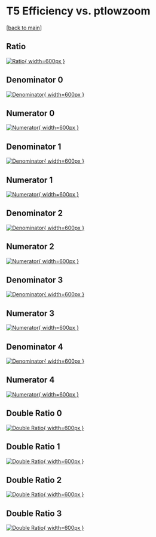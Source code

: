 # T5 Efficiency vs. ptlowzoom

[[back to main](./)]



## Ratio

[![Ratio](../mtv/var/T5_base_321_-1_eff_ptlowzoom.png){ width=600px }](../mtv/var/T5_base_321_-1_eff_ptlowzoom.pdf)

## Denominator 0

[![Denominator](../mtv/den/T5_base_321_-1_eff_ptlowzoom_den0.png){ width=600px }](../mtv/den/T5_base_321_-1_eff_ptlowzoom_den0.pdf)

## Numerator 0

[![Numerator](../mtv/num/T5_base_321_-1_eff_ptlowzoom_num0.png){ width=600px }](../mtv/num/T5_base_321_-1_eff_ptlowzoom_num0.pdf)

## Denominator 1

[![Denominator](../mtv/den/T5_base_321_-1_eff_ptlowzoom_den1.png){ width=600px }](../mtv/den/T5_base_321_-1_eff_ptlowzoom_den1.pdf)

## Numerator 1

[![Numerator](../mtv/num/T5_base_321_-1_eff_ptlowzoom_num1.png){ width=600px }](../mtv/num/T5_base_321_-1_eff_ptlowzoom_num1.pdf)

## Denominator 2

[![Denominator](../mtv/den/T5_base_321_-1_eff_ptlowzoom_den2.png){ width=600px }](../mtv/den/T5_base_321_-1_eff_ptlowzoom_den2.pdf)

## Numerator 2

[![Numerator](../mtv/num/T5_base_321_-1_eff_ptlowzoom_num2.png){ width=600px }](../mtv/num/T5_base_321_-1_eff_ptlowzoom_num2.pdf)

## Denominator 3

[![Denominator](../mtv/den/T5_base_321_-1_eff_ptlowzoom_den3.png){ width=600px }](../mtv/den/T5_base_321_-1_eff_ptlowzoom_den3.pdf)

## Numerator 3

[![Numerator](../mtv/num/T5_base_321_-1_eff_ptlowzoom_num3.png){ width=600px }](../mtv/num/T5_base_321_-1_eff_ptlowzoom_num3.pdf)

## Denominator 4

[![Denominator](../mtv/den/T5_base_321_-1_eff_ptlowzoom_den4.png){ width=600px }](../mtv/den/T5_base_321_-1_eff_ptlowzoom_den4.pdf)

## Numerator 4

[![Numerator](../mtv/num/T5_base_321_-1_eff_ptlowzoom_num4.png){ width=600px }](../mtv/num/T5_base_321_-1_eff_ptlowzoom_num4.pdf)

## Double Ratio 0

[![Double Ratio](../mtv/ratio/T5_base_321_-1_eff_ptlowzoom_ratio0.png){ width=600px }](../mtv/ratio/T5_base_321_-1_eff_ptlowzoom_ratio0.pdf)

## Double Ratio 1

[![Double Ratio](../mtv/ratio/T5_base_321_-1_eff_ptlowzoom_ratio1.png){ width=600px }](../mtv/ratio/T5_base_321_-1_eff_ptlowzoom_ratio1.pdf)

## Double Ratio 2

[![Double Ratio](../mtv/ratio/T5_base_321_-1_eff_ptlowzoom_ratio2.png){ width=600px }](../mtv/ratio/T5_base_321_-1_eff_ptlowzoom_ratio2.pdf)

## Double Ratio 3

[![Double Ratio](../mtv/ratio/T5_base_321_-1_eff_ptlowzoom_ratio3.png){ width=600px }](../mtv/ratio/T5_base_321_-1_eff_ptlowzoom_ratio3.pdf)

